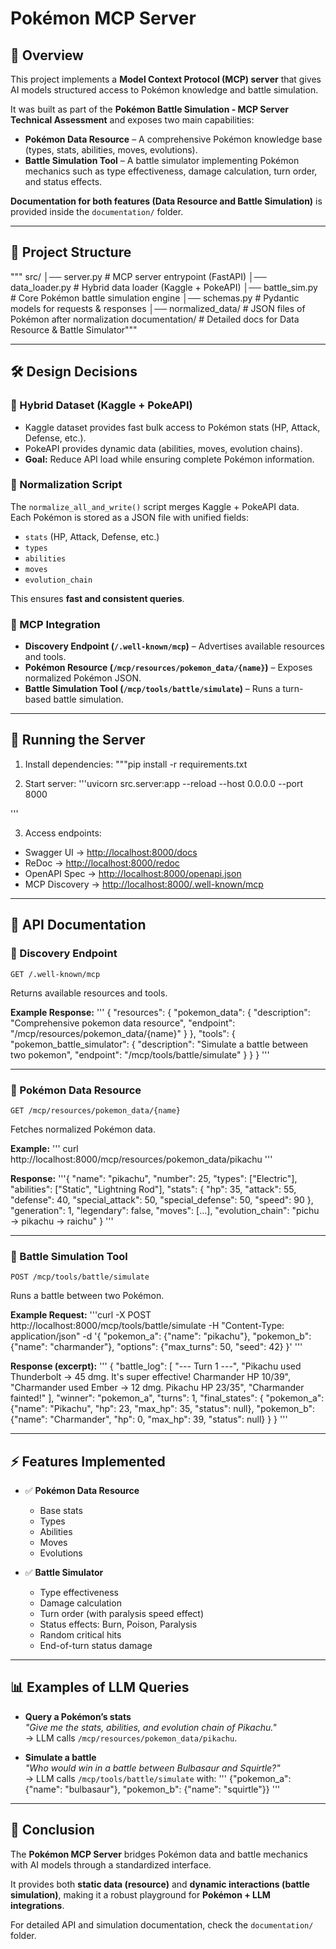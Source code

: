 # Pokémon MCP Server

## 📌 Overview
This project implements a **Model Context Protocol (MCP) server** that gives AI models structured access to Pokémon knowledge and battle simulation.  

It was built as part of the **Pokémon Battle Simulation - MCP Server Technical Assessment** and exposes two main capabilities:

- **Pokémon Data Resource** – A comprehensive Pokémon knowledge base (types, stats, abilities, moves, evolutions).  
- **Battle Simulation Tool** – A battle simulator implementing Pokémon mechanics such as type effectiveness, damage calculation, turn order, and status effects.  

**Documentation for both features (Data Resource and Battle Simulation)** is provided inside the `documentation/` folder.

---

## 📂 Project Structure
"""
src/
│── server.py # MCP server entrypoint (FastAPI)
│── data_loader.py # Hybrid data loader (Kaggle + PokeAPI)
│── battle_sim.py # Core Pokémon battle simulation engine
│── schemas.py # Pydantic models for requests & responses
│── normalized_data/ # JSON files of Pokémon after normalization
documentation/ # Detailed docs for Data Resource & Battle Simulator"""


---

## 🛠 Design Decisions

### 🔹 Hybrid Dataset (Kaggle + PokeAPI)
- Kaggle dataset provides fast bulk access to Pokémon stats (HP, Attack, Defense, etc.).  
- PokeAPI provides dynamic data (abilities, moves, evolution chains).  
- **Goal:** Reduce API load while ensuring complete Pokémon information.  

### 🔹 Normalization Script
The `normalize_all_and_write()` script merges Kaggle + PokeAPI data.  
Each Pokémon is stored as a JSON file with unified fields:
- `stats` (HP, Attack, Defense, etc.)  
- `types`  
- `abilities`  
- `moves`  
- `evolution_chain`  

This ensures **fast and consistent queries**.

### 🔹 MCP Integration
- **Discovery Endpoint (`/.well-known/mcp`)** – Advertises available resources and tools.  
- **Pokémon Resource (`/mcp/resources/pokemon_data/{name}`)** – Exposes normalized Pokémon JSON.  
- **Battle Simulation Tool (`/mcp/tools/battle/simulate`)** – Runs a turn-based battle simulation.  

---

## 🚀 Running the Server

1. Install dependencies:
"""pip install -r requirements.txt


2. Start server:
'''uvicorn src.server:app --reload --host 0.0.0.0 --port 8000

'''

3. Access endpoints:
- Swagger UI → [http://localhost:8000/docs](http://localhost:8000/docs)  
- ReDoc → [http://localhost:8000/redoc](http://localhost:8000/redoc)  
- OpenAPI Spec → [http://localhost:8000/openapi.json](http://localhost:8000/openapi.json)  
- MCP Discovery → [http://localhost:8000/.well-known/mcp](http://localhost:8000/.well-known/mcp)  

---

## 📖 API Documentation

### 🔹 Discovery Endpoint
`GET /.well-known/mcp`  

Returns available resources and tools.  

**Example Response:**
'''
{
"resources": {
"pokemon_data": {
"description": "Comprehensive pokemon data resource",
"endpoint": "/mcp/resources/pokemon_data/{name}"
}
},
"tools": {
"pokemon_battle_simulator": {
"description": "Simulate a battle between two pokemon",
"endpoint": "/mcp/tools/battle/simulate"
}
}
}
'''

---

### 🔹 Pokémon Data Resource
`GET /mcp/resources/pokemon_data/{name}`  

Fetches normalized Pokémon data.  

**Example:**
'''
curl http://localhost:8000/mcp/resources/pokemon_data/pikachu
'''


**Response:**
'''{
"name": "pikachu",
"number": 25,
"types": ["Electric"],
"abilities": ["Static", "Lightning Rod"],
"stats": {
"hp": 35,
"attack": 55,
"defense": 40,
"special_attack": 50,
"special_defense": 50,
"speed": 90
},
"generation": 1,
"legendary": false,
"moves": [...],
"evolution_chain": "pichu → pikachu → raichu"
}
'''


---

### 🔹 Battle Simulation Tool
`POST /mcp/tools/battle/simulate`  

Runs a battle between two Pokémon.  

**Example Request:**
'''curl -X POST http://localhost:8000/mcp/tools/battle/simulate
-H "Content-Type: application/json"
-d '{
"pokemon_a": {"name": "pikachu"},
"pokemon_b": {"name": "charmander"},
"options": {"max_turns": 50, "seed": 42}
}'
'''


**Response (excerpt):**
'''
{
"battle_log": [
"--- Turn 1 ---",
"Pikachu used Thunderbolt → 45 dmg. It's super effective! Charmander HP 10/39",
"Charmander used Ember → 12 dmg. Pikachu HP 23/35",
"Charmander fainted!"
],
"winner": "pokemon_a",
"turns": 1,
"final_states": {
"pokemon_a": {"name": "Pikachu", "hp": 23, "max_hp": 35, "status": null},
"pokemon_b": {"name": "Charmander", "hp": 0, "max_hp": 39, "status": null}
}
}
'''


---

## ⚡ Features Implemented
- ✅ **Pokémon Data Resource**  
  - Base stats  
  - Types  
  - Abilities  
  - Moves  
  - Evolutions  

- ✅ **Battle Simulator**  
  - Type effectiveness  
  - Damage calculation  
  - Turn order (with paralysis speed effect)  
  - Status effects: Burn, Poison, Paralysis  
  - Random critical hits  
  - End-of-turn status damage  

---

## 📊 Examples of LLM Queries
- **Query a Pokémon’s stats**  
  *"Give me the stats, abilities, and evolution chain of Pikachu."*  
  → LLM calls `/mcp/resources/pokemon_data/pikachu`.

- **Simulate a battle**  
  *"Who would win in a battle between Bulbasaur and Squirtle?"*  
  → LLM calls `/mcp/tools/battle/simulate` with:
'''
{"pokemon_a": {"name": "bulbasaur"}, "pokemon_b": {"name": "squirtle"}}
'''


---

## 📌 Conclusion
The **Pokémon MCP Server** bridges Pokémon data and battle mechanics with AI models through a standardized interface.  

It provides both **static data (resource)** and **dynamic interactions (battle simulation)**, making it a robust playground for **Pokémon + LLM integrations**.  

For detailed API and simulation documentation, check the `documentation/` folder.
